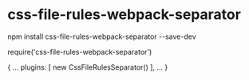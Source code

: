 # css-file-rules-webpack-separator

npm install css-file-rules-webpack-separator --save-dev

require('css-file-rules-webpack-separator')

{
...
plugins: [
  new CssFileRulesSeparator()
],
...
}
